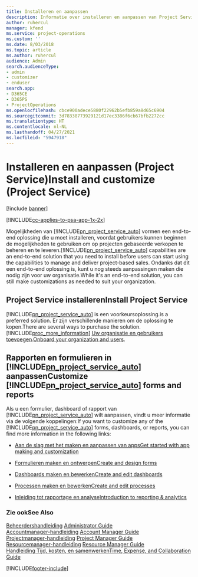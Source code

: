 ```yaml
---
title: Installeren en aanpassen
description: Informatie over installeren en aanpassen van Project Service
author: ruhercul
manager: kfend
ms.service: project-operations
ms.custom: ''
ms.date: 8/03/2018
ms.topic: article
ms.author: ruhercul
audience: Admin
search.audienceType:
- admin
- customizer
- enduser
search.app:
- D365CE
- D365PS
- ProjectOperations
ms.openlocfilehash: cbce900adece5880f22962b5efb859a8d65c6904
ms.sourcegitcommit: 3d78338773929121d17ec3386f6cb67bfb2272cc
ms.translationtype: HT
ms.contentlocale: nl-NL
ms.lasthandoff: 04/27/2021
ms.locfileid: "5947918"
---
```

# <a name="install-and-customize-project-service"></a><span data-ttu-id="4d49e-103">Installeren en aanpassen (Project Service)</span><span class="sxs-lookup"><span data-stu-id="4d49e-103">Install and customize (Project Service)</span></span>

[!include [banner](../includes/psa-now-project-operations.md)]

[!INCLUDE[cc-applies-to-psa-app-1x-2x](../includes/cc-applies-to-psa-app-1x-2x.md)]

<span data-ttu-id="4d49e-104">Mogelijkheden van [!INCLUDE[pn_project_service_auto](../includes/pn-project-service-auto.md)] vormen een end-to-end oplossing die u moet installeren, voordat gebruikers kunnen beginnen de mogelijkheden te gebruiken om op projecten gebaseerde verkopen te beheren en te leveren.</span><span class="sxs-lookup"><span data-stu-id="4d49e-104">[!INCLUDE[pn_project_service_auto](../includes/pn-project-service-auto.md)] capabilities are an end-to-end solution that you need to install before users can start using the capabilities to manage and deliver project-based sales.</span></span> <span data-ttu-id="4d49e-105">Ondanks dat dit een end-to-end oplossing is, kunt u nog steeds aanpassingen maken die nodig zijn voor uw organisatie.</span><span class="sxs-lookup"><span data-stu-id="4d49e-105">While it's an end-to-end solution, you can still make customizations as needed to suit your organization.</span></span>  
<!-- TODO: I expect to find the information on how to get and install this here. Please find that and add it here. Same for Project Service.--> 
  
## <a name="install-project-service"></a><span data-ttu-id="4d49e-106">Project Service installeren</span><span class="sxs-lookup"><span data-stu-id="4d49e-106">Install Project Service</span></span>  
 [!INCLUDE[pn_project_service_auto](../includes/pn-project-service-auto.md)] <span data-ttu-id="4d49e-107">is een voorkeursoplossing.</span><span class="sxs-lookup"><span data-stu-id="4d49e-107">is a preferred solution.</span></span> <span data-ttu-id="4d49e-108">Er zijn verschillende manieren om de oplossing te kopen.</span><span class="sxs-lookup"><span data-stu-id="4d49e-108">There are several ways to purchase the solution.</span></span> [!INCLUDE[proc_more_information](../includes/proc-more-information.md)] <span data-ttu-id="4d49e-109">[Uw organisatie en gebruikers toevoegen](/dynamics365/customerengagement/on-premises/admin/onboard-your-organization-and-users-to-dynamics-365-online).</span><span class="sxs-lookup"><span data-stu-id="4d49e-109">[Onboard your organization and users](/dynamics365/customerengagement/on-premises/admin/onboard-your-organization-and-users-to-dynamics-365-online).</span></span>  
  
## <a name="customize-pn_project_service_auto-forms-and-reports"></a><span data-ttu-id="4d49e-110">Rapporten en formulieren in [!INCLUDE[pn_project_service_auto](../includes/pn-project-service-auto.md)] aanpassen</span><span class="sxs-lookup"><span data-stu-id="4d49e-110">Customize [!INCLUDE[pn_project_service_auto](../includes/pn-project-service-auto.md)] forms and reports</span></span>  
 <span data-ttu-id="4d49e-111">Als u een formulier, dashboard of rapport van [!INCLUDE[pn_project_service_auto](../includes/pn-project-service-auto.md)] wilt aanpassen, vindt u meer informatie via de volgende koppelingen:</span><span class="sxs-lookup"><span data-stu-id="4d49e-111">If you want to customize any of the [!INCLUDE[pn_project_service_auto](../includes/pn-project-service-auto.md)] forms, dashboards, or reports, you can find more information in the following links:</span></span>  
  
- [<span data-ttu-id="4d49e-112">Aan de slag met het maken en aanpassen van apps</span><span class="sxs-lookup"><span data-stu-id="4d49e-112">Get started with app making and customization</span></span>](/dynamics365/customerengagement/on-premises/customize/getting-started-customization)  
  
- [<span data-ttu-id="4d49e-113">Formulieren maken en ontwerpen</span><span class="sxs-lookup"><span data-stu-id="4d49e-113">Create and design forms</span></span>](/dynamics365/customerengagement/on-premises/customize/create-design-forms)  
  
- [<span data-ttu-id="4d49e-114">Dashboards maken en bewerken</span><span class="sxs-lookup"><span data-stu-id="4d49e-114">Create and edit dashboards</span></span>](/dynamics365/customerengagement/on-premises/customize/create-edit-dashboards)  
  
- [<span data-ttu-id="4d49e-115">Processen maken en bewerken</span><span class="sxs-lookup"><span data-stu-id="4d49e-115">Create and edit processes</span></span>](/dynamics365/customerengagement/on-premises/customize/guide-staff-through-common-tasks-processes)  
  
- [<span data-ttu-id="4d49e-116">Inleiding tot rapportage en analyse</span><span class="sxs-lookup"><span data-stu-id="4d49e-116">Introduction to reporting & analytics</span></span>](/dynamics365/customerengagement/on-premises/analytics/reporting-analytics-with-dynamics-365)  
  
### <a name="see-also"></a><span data-ttu-id="4d49e-117">Zie ook</span><span class="sxs-lookup"><span data-stu-id="4d49e-117">See Also</span></span>  
 <span data-ttu-id="4d49e-118">[Beheerdershandleiding](../psa/admin-guide.md) </span><span class="sxs-lookup"><span data-stu-id="4d49e-118">[Administrator Guide](../psa/admin-guide.md) </span></span>  
 <span data-ttu-id="4d49e-119">[Accountmanager-handleiding](../psa/account-manager-guide.md) </span><span class="sxs-lookup"><span data-stu-id="4d49e-119">[Account Manager Guide](../psa/account-manager-guide.md) </span></span>  
 <span data-ttu-id="4d49e-120">[Projectmanager-handleiding](../psa/project-manager-guide.md) </span><span class="sxs-lookup"><span data-stu-id="4d49e-120">[Project Manager Guide](../psa/project-manager-guide.md) </span></span>  
 <span data-ttu-id="4d49e-121">[Resourcemanager-handleiding](../psa/resource-manager-guide.md) </span><span class="sxs-lookup"><span data-stu-id="4d49e-121">[Resource Manager Guide](../psa/resource-manager-guide.md) </span></span>  
 [<span data-ttu-id="4d49e-122">Handleiding Tijd, kosten, en samenwerken</span><span class="sxs-lookup"><span data-stu-id="4d49e-122">Time, Expense, and Collaboration Guide</span></span>](../psa/time-expense-collaboration-guide.md)


[!INCLUDE[footer-include](../includes/footer-banner.md)]